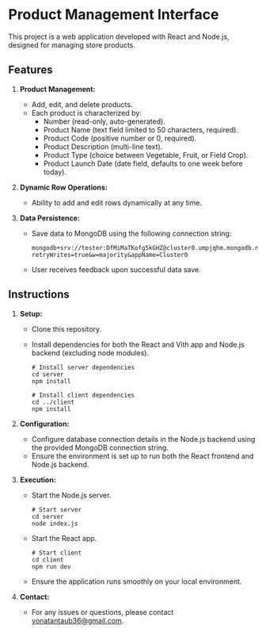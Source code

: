 # Product Management Interface

This project is a web application developed with React and Node.js, designed for managing store products.

## Features

1. **Product Management:**

   - Add, edit, and delete products.
   - Each product is characterized by:
     - Number (read-only, auto-generated).
     - Product Name (text field limited to 50 characters, required).
     - Product Code (positive number or 0, required).
     - Product Description (multi-line text).
     - Product Type (choice between Vegetable, Fruit, or Field Crop).
     - Product Launch Date (date field, defaults to one week before today).

2. **Dynamic Row Operations:**

   - Ability to add and edit rows dynamically at any time.

3. **Data Persistence:**

   - Save data to MongoDB using the following connection string:
     ```
     mongodb+srv://tester:DfMiMaTKofg5kGHZ@cluster0.umpjqhm.mongodb.net/deeplan?retryWrites=true&w=majority&appName=Cluster0
     ```
   - User receives feedback upon successful data save.

## Instructions

1. **Setup:**

   - Clone this repository.
   - Install dependencies for both the React and Vith app and Node.js backend (excluding node modules).

     ```
     # Install server dependencies
     cd server
     npm install

     # Install client dependencies
     cd ../client
     npm install
     ```

2. **Configuration:**

   - Configure database connection details in the Node.js backend using the provided MongoDB connection string.
   - Ensure the environment is set up to run both the React frontend and Node.js backend.

3. **Execution:**

   - Start the Node.js server.
     ```
     # Start server
     cd server
     node index.js
     ```
   - Start the React app.
     ```
     # Start client
     cd client
     npm run dev
     ```
   - Ensure the application runs smoothly on your local environment.

4. **Contact:**
   - For any issues or questions, please contact yonatantaub36@gmail.com.
